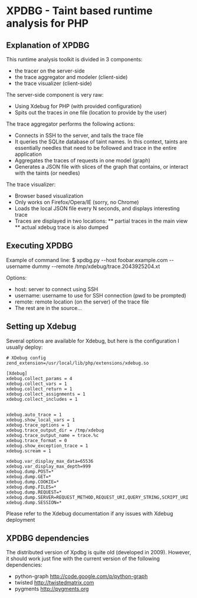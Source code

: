 # XPDBG - Taint based runtime analysis for PHP

## Explanation of XPDBG

This runtime analysis toolkit is divided in 3 components:
* the tracer on the server-side
* the trace aggregator and modeler (client-side)
* the trace visualizer (client-side)

The server-side component is very raw:
* Using Xdebug for PHP (with provided configuration)
* Spits out the traces in one file (location to provide by the user)

The trace aggregator performs the following actions:
* Connects in SSH to the server, and tails the trace file
* It queries the SQLite database of taint names. In this context, taints are essentially
  needles that need to be followed and trace in the entire application
* Aggregates the traces of requests in one model (graph)
* Generates a JSON file with slices of the graph that contains, or interact with the 
  taints (or needles)

The trace visualizer:
* Browser based visualization
* Only works on Firefox/Opera/IE (sorry, no Chrome)
* Loads the local JSON file every N seconds, and displays interesting trace
* Traces are displayed in two locations:
 ** partial traces in the main view
 ** actual xdebug trace is also dumped


## Executing XPDBG


Example of command line:
	$ xpdbg.py --host foobar.example.com 
	         --username dummy 
	         --remote /tmp/xdebug/trace.2043925204.xt

Options:
  * host: server to connect using SSH
  * username: username to use for SSH connection (pwd to be prompted)
  * remote: remote location (on the server) of the trace file
  * The rest are in the source... 


## Setting up Xdebug

Several options are available for Xdebug, but here is the configuration I usually
deploy:

	# XDebug config
	zend_extension=/usr/local/lib/php/extensions/xdebug.so

	[Xdebug]
	xdebug.collect_params = 4
	xdebug.collect_vars = 1
	xdebug.collect_return = 1
	xdebug.collect_assignments = 1
	xdebug.collect_includes = 1


	xdebug.auto_trace = 1
	xdebug.show_local_vars = 1
	xdebug.trace_options = 1
	xdebug.trace_output_dir = /tmp/xdebug
	xdebug.trace_output_name = trace.%c
	xdebug.trace_format = 0
	xdebug.show_exception_trace = 1
	xdebug.scream = 1

	xdebug.var_display_max_data=65536
	xdebug.var_display_max_depth=999
	xdebug.dump.POST=*
	xdebug.dump.GET=*
	xdebug.dump.COOKIE=*
	xdebug.dump.FILES=*
	xdebug.dump.REQUEST=*
	xdebug.dump.SERVER=REQUEST_METHOD,REQUEST_URI,QUERY_STRING,SCRIPT_URI
	xdebug.dump.SESSION=*

Please refer to the Xdebug documentation if any issues with Xdebug deployment


## XPDBG dependencies

The distributed version of Xpdbg is quite old (developed in 2009). However, it should work
just fine with the current version of the following dependencies:
 * python-graph   http://code.google.com/p/python-graph
 * twisted        http://twistedmatrix.com
 * pygments       http://pygments.org



